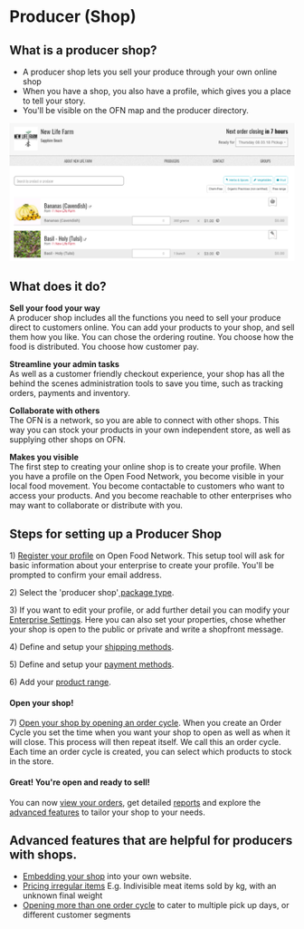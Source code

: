 # Producer \(Shop\)

## What is a producer shop?

* A producer shop lets you sell your produce through your own online shop
* When you have a shop, you also have a profile, which gives you a place to tell your story.
* You'll be visible on the OFN map and the producer directory.

![](../.gitbook/assets/producer-shop.png)

## What does it do?

**Sell your food your way**  
A producer shop includes all the functions you need to sell your produce direct to customers online. You can add your products to your shop, and sell them how you like. You can chose the ordering routine. You choose how the food is distributed. You choose how customer pay.

**Streamline your admin tasks**  
As well as a customer friendly checkout experience, your shop has all the behind the scenes administration tools to save you time, such as tracking orders, payments and inventory.

**Collaborate with others**  
The OFN is a network, so you are able to connect with other shops. This way you can stock your products in your own independent store, as well as supplying other shops on OFN.

**Makes you visible**  
The first step to creating your online shop is to create your profile. When you have a profile on the Open Food Network, you become visible in your local food movement. You become contactable to customers who want to access your products. And you become reachable to other enterprises who may want to collaborate or distribute with you.

## Steps for setting up a Producer Shop

1\) [Register your profile](../basic-features/register-and-create-your-profile.md) on Open Food Network. This setup tool will ask for basic information about your enterprise to create your profile. You'll be prompted to confirm your email address.

2\) Select the 'producer shop'[ package type](../basic-features/package-types.md).

3\) If you want to edit your profile, or add further detail you can modify your [Enterprise Settings](../basic-features/enterprise-settings.md). Here you can also set your properties, chose whether your shop is open to the public or private and write a shopfront message.

4\) Define and setup your [shipping methods](../basic-features/shipping-methods.md).

5\) Define and setup your [payment methods](../basic-features/payment-methods.md).

6\) Add your [product range](../basic-features/products.md).

#### **Open your shop!**

7\) [Open your shop by opening an order cycle](../advanced-features/order-cycles/). When you create an Order Cycle you set the time when you want your shop to open as well as when it will close. This process will then repeat itself. We call this an order cycle. Each time an order cycle is created, you can select which products to stock in the store.

#### **Great! You're open and ready to sell!**

You can now [view your orders](../advanced-features/orders/), get detailed [reports](../basic-features/reports.md) and explore the [advanced features](../advanced-features/) to tailor your shop to your needs.

## Advanced features that are helpful for producers with shops.

* [Embedding your shop](../advanced-features/shop-setup/embedded-shopfront.md) into your own website.
* [Pricing irregular items](../advanced-features/products/pricing-irregular-items-kg.md) E.g. Indivisible meat items sold by kg, with an unknown final weight
* [Opening more than one order cycle](../advanced-features/order-cycles/opening-more-than-one-order-cycle.md) to cater to multiple pick up days, or different customer segments

